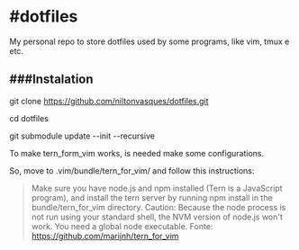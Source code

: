 #dotfiles
========

My personal repo to store dotfiles used by some programs, like vim, tmux e etc.


###Instalation
---------------------
git clone https://github.com/niltonvasques/dotfiles.git

cd dotfiles

git submodule update --init --recursive

To make tern_form_vim works, is needed make some configurations.

So, move to .vim/bundle/tern_for_vim/ and follow this instructions:

> Make sure you have node.js and npm installed (Tern is a JavaScript program), and install the tern server by running npm install in the bundle/tern_for_vim directory.
> Caution: Because the node process is not run using your standard shell, the NVM version of node.js won't work. You need a global node executable.
> Fonte: https://github.com/marijnh/tern_for_vim
